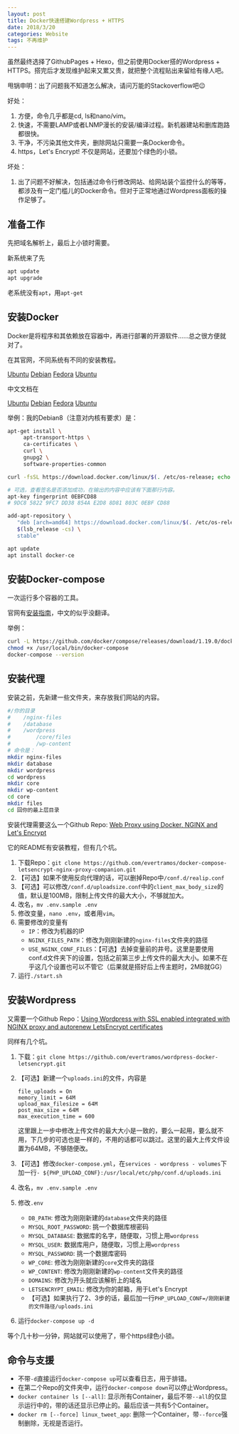 ```yaml
---
layout: post
title: Docker快速搭建Wordpress + HTTPS
date: 2018/3/20
categories: Website
tags: 不再维护
---
```


虽然最终选择了GithubPages + Hexo，但之前使用Docker搭的Wordpress + HTTPS。搭完后才发现维护起来又累又贵，就把整个流程贴出来留给有缘人吧。

甩锅申明：出了问题我不知道怎么解决，请问万能的Stackoverflow吧😉

好处：

1. 方便，命令几乎都是cd, ls和nano/vim。
1. 快速，不需要LAMP或者LNMP漫长的安装/编译过程。新机器建站和删库跑路都很快。
1. 干净，不污染其他文件夹，删除网站只需要一条Docker命令。
1. https，Let's Encrypt! 不仅是网站，还要加个绿色的小锁。

<!--more-->

坏处：

1. 出了问题不好解决，包括通过命令行修改网站、给网站装个监控什么的等等，都涉及有一定门槛儿的Docker命令。但对于正常地通过Wordpress面板的操作足够了。

## 准备工作

先把域名解析上，最后上小锁时需要。

新系统来了先

```bash
apt update
apt upgrade
```

老系统没有`apt`，用`apt-get`

## 安装Docker

Docker是将程序和其依赖放在容器中，再进行部署的开源软件……总之很方便就对了。

在其官网，不同系统有不同的安装教程。

[Ubuntu](https://docs.docker.com/install/linux/docker-ce/ubuntu/)
[Debian](https://docs.docker.com/install/linux/docker-ce/debian/)
[Fedora](https://docs.docker.com/install/linux/docker-ce/centos/)
[Ubuntu](https://docs.docker.com/install/linux/docker-ce/fedora/)

中文文档在

[Ubuntu](https://docs.docker-cn.com/engine/installation/linux/docker-ce/ubuntu/)
[Debian](https://docs.docker-cn.com/engine/installation/linux/docker-ce/debian/)
[Fedora](https://docs.docker-cn.com/engine/installation/linux/docker-ce/centos/)
[Ubuntu](https://docs.docker-cn.com/engine/installation/linux/docker-ce/fedora/)

举例：我的Debian8（注意对内核有要求）是：

```bash
apt-get install \
     apt-transport-https \
     ca-certificates \
     curl \
     gnupg2 \
     software-properties-common

curl -fsSL https://download.docker.com/linux/$(. /etc/os-release; echo "$ID")/gpg | apt-key add -

# 可选，查看签名是否添加成功，在输出的内容中应该有下面那行内容。
apt-key fingerprint 0EBFCD88
# 9DC8 5822 9FC7 DD38 854A E2D8 8D81 803C 0EBF CD88

add-apt-repository \
   "deb [arch=amd64] https://download.docker.com/linux/$(. /etc/os-release; echo "$ID") \
   $(lsb_release -cs) \
   stable"

apt update
apt install docker-ce
```

## 安装Docker-compose

一次运行多个容器的工具。

官网有[安装指南](https://docs.docker.com/compose/install/)，中文的似乎没翻译。

举例：

```bash
curl -L https://github.com/docker/compose/releases/download/1.19.0/docker-compose-`uname -s`-`uname -m` -o /usr/local/bin/docker-compose
chmod +x /usr/local/bin/docker-compose
docker-compose --version
```

## 安装代理

安装之前，先新建一些文件夹，来存放我们网站的内容。

```bash
#/你的目录
#    /nginx-files
#    /database
#    /wordpress
#        /core/files
#        /wp-content
# 命令是：
mkdir nginx-files
mkdir database
mkdir wordpress
cd wordpress
mkdir core
mkdir wp-content
cd core
mkdir files
cd 回你的最上层目录
```

安装代理需要这么一个Github Repo: [Web Proxy using Docker, NGINX and Let's Encrypt](https://github.com/evertramos/docker-compose-letsencrypt-nginx-proxy-companion)

它的README有安装教程，但有几个坑。

1. 下载Repo：`git clone https://github.com/evertramos/docker-compose-letsencrypt-nginx-proxy-companion.git`
1. 【可选】如果不使用反向代理的话，可以删掉Repo中`/conf.d/realip.conf`
1. 【可选】可以修改`/conf.d/uploadsize.conf`中的`client_max_body_size`的值，默认是100MB，限制上传文件的最大大小，不够就加大。
1. 改名，`mv .env.sample .env`
1. 修改变量，`nano .env`，或者用`vim`。
1. 需要修改的变量有
    - `IP`：修改为机器的IP 
    - `NGINX_FILES_PATH`：修改为刚刚新建的`nginx-files`文件夹的路径
    - `USE_NGINX_CONF_FILES`：【可选】去掉变量前的井号。这里是要使用conf.d文件夹下的设置，包括之前第三步上传文件的最大大小。如果不在乎这几个设置也可以不管它（后果就是搭好后上传主题时，2MB就GG）
1. 运行`./start.sh`

## 安装Wordpress

又需要一个Github Repo：[Using Wordpress with SSL enabled integrated with NGINX proxy and autorenew LetsEncrypt certificates](https://github.com/evertramos/docker-wordpress-letsencrypt)

同样有几个坑。

1. 下载：`git clone https://github.com/evertramos/wordpress-docker-letsencrypt.git`

1. 【可选】新建一个`uploads.ini`的文件，内容是
    ```plain
    file_uploads = On
    memory_limit = 64M
    upload_max_filesize = 64M
    post_max_size = 64M
    max_execution_time = 600
    ```
    这里跟上一步中修改上传文件的最大大小是一致的，要么一起用，要么就不用，下几步的可选也是一样的，不用的话都可以跳过。这里的最大上传文件设置为64MB，不够随便改。
1. 【可选】修改`docker-compose.yml`，在`services - wordpress - volumes`下加一行`- ${PHP_UPLOAD_CONF}:/usr/local/etc/php/conf.d/uploads.ini`
1. 改名，`mv .env.sample .env`
1. 修改`.env`
    - `DB_PATH`: 修改为刚刚新建的`database`文件夹的路径
    - `MYSQL_ROOT_PASSWORD`: 挑一个数据库根密码
    - `MYSQL_DATABASE`: 数据库的名字，随便取，习惯上用`wordpress`
    - `MYSQL_USER`: 数据库用户，随便取，习惯上用`wordpress`
    - `MYSQL_PASSWORD`: 挑一个数据库密码
    - `WP_CORE`: 修改为刚刚新建的`core`文件夹的路径
    - `WP_CONTENT`: 修改为刚刚新建的`wp-content`文件夹的路径
    - `DOMAINS`: 修改为开头就应该解析上的域名
    - `LETSENCRYPT_EMAIL`: 修改为你的邮箱，用于Let's Encrypt
    - 【可选】如果执行了2、3步的话，最后加一行`PHP_UPLOAD_CONF=/刚刚新建的文件路径/uploads.ini`
1. 运行`docker-compose up -d`

等个几十秒一分钟，网站就可以使用了，带个https绿色小锁。

## 命令与支援

- 不带`-d`直接运行`docker-compose up`可以查看日志，用于排错。
- 在第二个Repo的文件夹中，运行`docker-compose down`可以停止Wordpress。
- `docker container ls [--all]`: 显示所有Container，最后不带`--all`的仅显示运行中的，带的话还显示已停止的。最后应该一共有5个Container。
- `docker rm [--force] linux_tweet_app`: 删除一个Container，带`--force`强制删除，无视是否运行。
